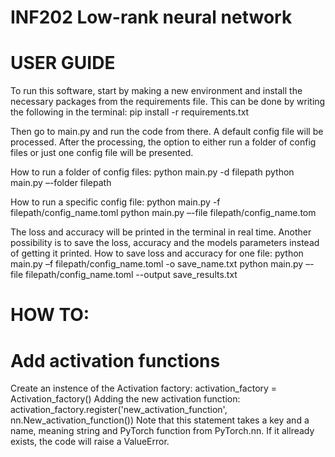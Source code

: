 # INF202 Low-rank neural network
# USER GUIDE
To run this software, start by making a new environment and install the necessary packages from the requirements file. This can be done by writing the following in the terminal:
    pip install -r requirements.txt

Then go to main.py and run the code from there. A default config file will be processed. After the processing, the option to either run a folder of config files or just one config file will be presented. 

How to run a folder of config files:
    python main.py -d filepath
    python main.py –-folder filepath

How to run a specific config file:
    python main.py -f filepath/config_name.toml
    python main.py –-file filepath/config_name.tom

The loss and accuracy will be printed in the terminal in real time. Another possibility is
to save the loss, accuracy and the models parameters instead of getting it printed.
How to save loss and accuracy for one file:
    python main.py –f filepath/config_name.toml -o save_name.txt
    python main.py –-file filepath/config_name.toml --output save_results.txt

# HOW TO:
# Add activation functions
Create an instence of the Activation factory:
    activation_factory = Activation_factory()
Adding the new activation function:
    activation_factory.register('new_activation_function', nn.New_activation_function())
Note that this statement takes a key and a name, meaning string and PyTorch function from PyTorch.nn. 
If it allready exists, the code will raise a ValueError.

